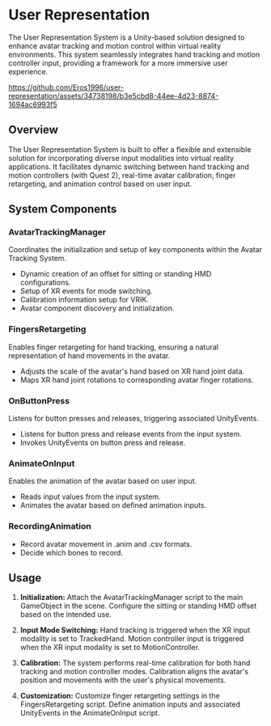 # User Representation

The User Representation System is a Unity-based solution designed to enhance avatar tracking and motion control within virtual reality environments. This system seamlessly integrates hand tracking and motion controller input, providing a framework for a more immersive user experience.

https://github.com/Eros1996/user-representation/assets/34738198/b3e5cbd8-44ee-4d23-8874-1694ac6993f5

## Overview

The User Representation System is built to offer a flexible and extensible solution for incorporating diverse input modalities into virtual reality applications. It facilitates dynamic switching between hand tracking and motion controllers (with Quest 2), real-time avatar calibration, finger retargeting, and animation control based on user input.

## System Components

### AvatarTrackingManager

Coordinates the initialization and setup of key components within the Avatar Tracking System.

- Dynamic creation of an offset for sitting or standing HMD configurations.
- Setup of XR events for mode switching.
- Calibration information setup for VRIK.
- Avatar component discovery and initialization.

### FingersRetargeting

Enables finger retargeting for hand tracking, ensuring a natural representation of hand movements in the avatar.

- Adjusts the scale of the avatar's hand based on XR hand joint data.
- Maps XR hand joint rotations to corresponding avatar finger rotations.

### OnButtonPress

Listens for button presses and releases, triggering associated UnityEvents.

- Listens for button press and release events from the input system.
- Invokes UnityEvents on button press and release.

### AnimateOnInput

Enables the animation of the avatar based on user input.

- Reads input values from the input system.
- Animates the avatar based on defined animation inputs.

### RecordingAnimation

- Record avatar movement in .anim and .csv formats.
- Decide which bones to record.

## Usage

1. **Initialization:** Attach the AvatarTrackingManager script to the main GameObject in the scene. Configure the sitting or standing HMD offset based on the intended use.

2. **Input Mode Switching:** Hand tracking is triggered when the XR input modality is set to TrackedHand. Motion controller input is triggered when the XR input modality is set to MotionController.

3. **Calibration:** The system performs real-time calibration for both hand tracking and motion controller modes. Calibration aligns the avatar's position and movements with the user's physical movements.

4. **Customization:** Customize finger retargeting settings in the FingersRetargeting script. Define animation inputs and associated UnityEvents in the AnimateOnInput script.
